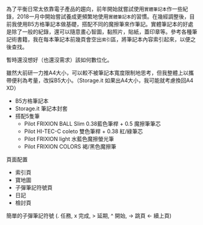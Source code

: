 為了平衡日常太依靠電子產品的趨向，前年開始就嘗試使用`實體筆記本`作一些紀錄，2018一月中開始嘗試養成更頻繁地使用`實體筆記本`的習慣。在幾經調整後，目前我使用B5方格筆記本做基礎，搭配不同的魔擦筆來作筆記。實體筆記本的好處是除了一般的紀錄，還可以隨意畫心智圖，黏照片，貼紙，蓋印章等。參考各種筆記術書籍，我在每本筆記本前幾頁會空出`索引`區，將筆記本內容索引起來，以便之後查找。

暫時還沒想好（也還沒需求）該如何數位化。


雖然大前研一力推A4大小，可以較不被筆記本寬度限制地思考，但我整體上以攜帶便利為考量，改採B5大小。（Storage.it 如果出A4大小，我可能就考慮換回A4 XD）

* B5方格筆記本
* Storage.it 筆記本封套
* 搭配5隻筆
  * Pilot FRIXION BALL Slim 0.38藍色筆桿 + 0.5 魔擦筆筆芯
  * Pilot HI-TEC-C coleto 雙色筆桿 + 0.38 紅/綠筆芯
  * Pilot FRIXION light 水藍色魔擦螢光筆
  * Pilot FRIXION COLORS 褐/黑色魔擦筆

頁面配置

* 索引頁
* 寶地圖
* 子彈筆記符號頁
* 日記
* 檢討頁

簡單的子彈筆記符號 (. 任務, x 完成, > 延期, ^ 開始, -> 跳頁 <- 續上頁)
